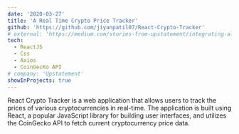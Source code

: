 ```yaml
---
date: '2020-03-27'
title: 'A Real Time Crypto Price Tracker'
github: 'https://github.com/jiyanpatil07/React-Crypto-Tracker'
# external: 'https://medium.com/stories-from-upstatement/integrating-algolia-search-with-wordpress-multisite-e2dea3ed449c'
tech:
  - ReactJS
  - Css
  - Axios
  - CoinGecKo API
# company: 'Upstatement'
showInProjects: true
---
```


React Crypto Tracker is a web application that allows users to track the prices of various cryptocurrencies in real-time. The application is built using React, a popular JavaScript library for building user interfaces, and utilizes the CoinGecko API to fetch current cryptocurrency price data.
